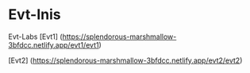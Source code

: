 # Evt-Inis
Evt-Labs
[Evt1]
(https://splendorous-marshmallow-3bfdcc.netlify.app/evt1/evt1)

[Evt2]
(https://splendorous-marshmallow-3bfdcc.netlify.app/evt2/evt2)
